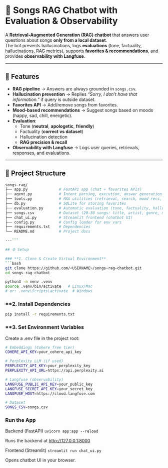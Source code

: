 # 🎵 Songs RAG Chatbot with Evaluation & Observability

A **Retrieval-Augmented Generation (RAG) chatbot** that answers user questions about songs **only from a local dataset**.  
The bot prevents hallucinations, logs **evaluations** (tone, factuality, hallucinations, RAG metrics), supports **favorites & recommendations**, and provides **observability with Langfuse**.

---

## 🚀 Features
- **RAG pipeline** → Answers are always grounded in `songs.csv`.  
- **Hallucination prevention** → Replies *“Sorry, I don’t have that information.”* if query is outside dataset.  
- **Favorites API** → Add/remove songs from favorites.  
- **Mood-based recommendations** → Suggest songs based on moods (happy, sad, chill, energetic).  
- **Evaluation**:  
  - Tone (**neutral**, **apologetic**, **friendly**)  
  - Factuality (**correct vs dataset**)  
  - Hallucination detection  
  - **RAG precision & recall**  
- **Observability with Langfuse** → Logs user queries, retrievals, responses, and evaluations.  

---

## 📂 Project Structure
```bash
songs-rag/
├── app.py              # FastAPI app (chat + favorites APIs)
├── agent.py            # Intent parsing, execution, answer generation
├── tools.py            # RAG utilities (retrieval, search, mood recs, dataset ops)
├── db.py               # SQLite for storing favorites
├── evaluation.py       # Automatic evaluation (tone, factuality, hallucination, metrics)
├── songs.csv           # Dataset (20–30 songs: title, artist, genre, mood)
├── chat_ui.py          # Streamlit frontend (chatbot UI)
├── config.py           # Config loader for env vars
├── requirements.txt    # Dependencies
└── README.md           # Project docs

---```

## ⚙️ Setup

### **1. Clone & Create Virtual Environment**
```bash
git clone https://github.com/<USERNAME>/songs-rag-chatbot.git
cd songs-rag-chatbot

python3 -m venv .venv
source .venv/bin/activate   # Linux/Mac
# or: .venv\Scripts\activate  # Windows
```

### **2. Install Dependencies
```bash
pip install -r requirements.txt
```

### **3. Set Environment Variables
Create a .env file in the project root:
```bash
# Embeddings (Cohere free tier)
COHERE_API_KEY=your_cohere_api_key

# Perplexity LLM (if used)
PERPLEXITY_API_KEY=your_perplexity_key
PERPLEXITY_API_URL=https://api.perplexity.ai

# Langfuse (observability)
LANGFUSE_PUBLIC_API_KEY=your_public_key
LANGFUSE_SECRET_API_KEY=your_secret_key
LANGFUSE_HOST=https://cloud.langfuse.com

# Dataset
SONGS_CSV=songs.csv
```


### Run the App
Backend (FastAPI)
`uvicorn app:app --reload`

Runs the backend at http://127.0.0.1:8000

Frontend (Streamlit)
`streamlit run chat_ui.py`

Opens chatbot UI in your browser.